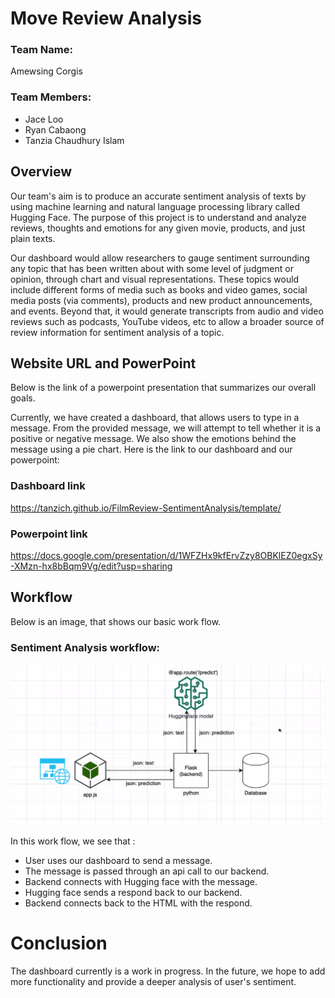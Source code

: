 # Move Review Analysis 
### Team Name:
Amewsing Corgis

### Team Members:
- Jace Loo
- Ryan Cabaong
- Tanzia Chaudhury Islam

## Overview
Our team's aim is to produce an accurate sentiment analysis of texts by using machine learning and natural language processing library called Hugging Face. The purpose of this project is to understand and analyze reviews, thoughts and emotions for any given movie, products, and just plain texts.

Our dashboard would allow researchers to gauge sentiment surrounding any topic that has been written about with some level of judgment or opinion, through chart and visual representations. These topics would include different forms of media such as books and video games, social media posts (via comments), products and new product announcements, and events. Beyond that, it would generate transcripts from audio and video reviews such as podcasts, YouTube videos, etc to allow a broader source of review information for sentiment analysis of a topic.

## Website URL and PowerPoint
Below is the link of a powerpoint presentation that summarizes our overall goals. 

Currently, we have created a dashboard, that allows users to type in a message. From the provided message, we will attempt to tell whether it is a positive or negative message. We also show the emotions behind the message using a pie chart. Here is the link to our dashboard and our powerpoint: 

### Dashboard link
https://tanzich.github.io/FilmReview-SentimentAnalysis/template/

### Powerpoint link
https://docs.google.com/presentation/d/1WFZHx9kfErvZzy8OBKlEZ0egxSy-XMzn-hx8bBqm9Vg/edit?usp=sharing

## Workflow
Below is an image, that shows our basic work flow. 

### Sentiment Analysis workflow:
![workflow](img/workFlow.png)

In this work flow, we see that :
- User uses our dashboard to send a message.
- The message is passed through an api call to our backend.
- Backend connects with Hugging face with the message.
- Hugging face sends a respond back to our backend.
- Backend connects back to the HTML with the respond. 

# Conclusion
The dashboard currently is a work in progress. In the future, we hope to add more functionality and provide a deeper analysis of user's sentiment. 



